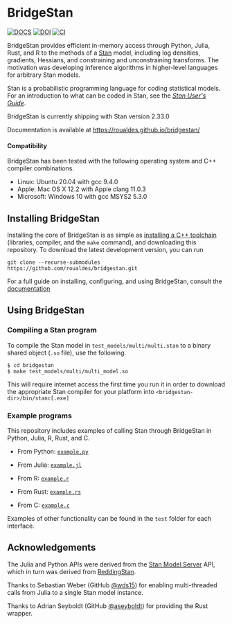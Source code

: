 # BridgeStan

[![DOCS](https://img.shields.io/badge/docs-latest-blue)](https://roualdes.github.io/bridgestan/) [![DOI](https://joss.theoj.org/papers/10.21105/joss.05236/status.svg)](https://doi.org/10.21105/joss.05236) [![CI](https://github.com/roualdes/bridgestan/actions/workflows/main.yaml/badge.svg)](https://github.com/roualdes/bridgestan/actions/workflows/main.yaml)

BridgeStan provides efficient in-memory access through Python, Julia,
Rust, and R to the methods of a [Stan](https://mc-stan.org) model, including
log densities, gradients, Hessians, and constraining and unconstraining
transforms.  The motivation was developing inference algorithms in
higher-level languages for arbitrary Stan models.

Stan is a probabilistic programming language for coding statistical
models.  For an introduction to what can be coded in Stan, see the
[*Stan User's Guide*](https://mc-stan.org/docs/stan-users-guide/index.html).

BridgeStan is currently shipping with Stan version 2.33.0

Documentation is available at https://roualdes.github.io/bridgestan/


#### Compatibility

BridgeStan has been tested with the following operating system and C++
compiler combinations.

* Linux: Ubuntu 20.04 with gcc 9.4.0
* Apple: Mac OS X 12.2 with Apple clang 11.0.3
* Microsoft: Windows 10 with gcc MSYS2 5.3.0


## Installing BridgeStan

Installing the core of BridgeStan is as simple as
[installing a C++ toolchain](https://mc-stan.org/docs/cmdstan-guide/cmdstan-installation.html#cpp-toolchain)
(libraries, compiler, and the `make` command), and downloading this
repository. To download the latest development version, you can run

```shell
git clone --recurse-submodules https://github.com/roualdes/bridgestan.git
```

For a full guide on installing, configuring, and using BridgeStan, consult the
[documentation](https://roualdes.github.io/bridgestan/latest/getting-started.html)

## Using BridgeStan

### Compiling a Stan program

To compile the Stan model in `test_models/multi/multi.stan` to a binary
shared object (`.so` file), use the following.

```
$ cd bridgestan
$ make test_models/multi/multi_model.so
```

This will require internet access the first time you run it in order
to download the appropriate Stan compiler for your platform into
`<bridgestan-dir>/bin/stanc[.exe]`

### Example programs

This repository includes examples of calling Stan through BridgeStan
in Python, Julia, R, Rust, and C.

* From Python: [`example.py`](python/example.py)

* From Julia: [`example.jl`](julia/example.jl)

* From R: [`example.r`](R/example.R)

* From Rust: [`example.rs`](rust/examples/example.rs)

* From C: [`example.c`](c-example/example.c)

Examples of other functionality can be found in the `test` folder for each interface.

## Acknowledgements

The Julia and Python APIs were derived from the
[Stan Model Server](https://github.com/bob-carpenter/stan-model-server/)
API, which in turn was derived from
[ReddingStan](https://github.com/dmuck/redding-stan).

Thanks to Sebastian Weber (GitHub [@wds15](https://github.com/wds15))
for enabling multi-threaded calls from Julia to a single Stan model instance.

Thanks to Adrian Seyboldt (GitHub [@aseyboldt](https://github.com/aseyboldt))
for providing the Rust wrapper.
